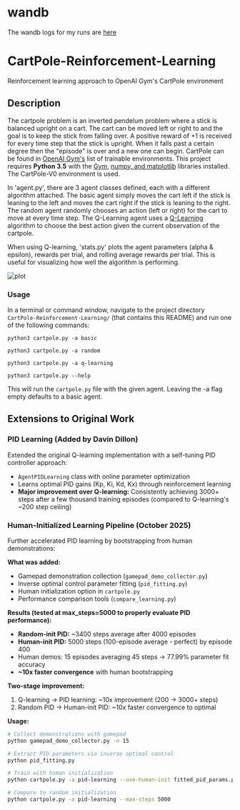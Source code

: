 
# wandb
The wandb logs for my runs are [here](https://wandb.ai/davindillon-ohio-university/cartpole-qlearning?nw=nwuserdavindillon)


# CartPole-Reinforcement-Learning
Reinforcement learning approach to OpenAI Gym's CartPole environment


## Description
The cartpole problem is an inverted pendelum problem where a stick is balanced upright on a cart. The cart can be moved left or right to and the goal is to keep the stick from falling over. A positive reward of +1 is received for every time step that the stick is upright. When it falls past a certain degree then the "episode" is over and a new one can begin. CartPole can be found in [OpenAI Gym's](https://gym.openai.com) list of trainable environments.
This project requires **Python 3.5** with the [Gym](https://gym.openai.com/docs), [numpy, and matplotlib](https://scipy.org/install.html)  libraries installed.
The CartPole-V0 environment is used.

In 'agent.py', there are 3 agent classes defined, each with a different algorithm attached. The basic agent simply moves the cart left if the stick is leaning to the left and moves the cart right if the stick is leaning to the right. The random agent randomly chooses an action (left or right) for the cart to move at every time step. The Q-Learning agent uses a [Q-Learning](https://en.wikipedia.org/wiki/Q-learning) algorithm to choose the best action given the current observation of the cartpole.

When using Q-learning, 'stats.py' plots the agent parameters (alpha & epsilon), rewards per trial, and rolling average rewards per trial. This is useful for visualizing how well the algorithm is performing.

![plot](https://github.com/enerrio/CartPole-Reinforcement-Learning/blob/master/plots.png)

### Usage

In a terminal or command window, navigate to the project directory `CartPole-Reinforcement-Learning/` (that contains this README) and run one of the following commands:

```python3 cartpole.py -a basic```

```python3 cartpole.py -a random```

```python3 cartpole.py -a q-learning```

```python3 cartpole.py --help ```

This will run the `cartpole.py` file with the given agent. Leaving the -a flag empty defaults to a basic agent.
## Extensions to Original Work

### PID Learning (Added by Davin Dillon)
Extended the original Q-learning implementation with a self-tuning PID controller approach:
- `AgentPIDLearning` class with online parameter optimization
- Learns optimal PID gains (Kp, Ki, Kd, Kx) through reinforcement learning
- **Major improvement over Q-learning:** Consistently achieving 3000+ steps after a few thousand training episodes (compared to Q-learning's ~200 step ceiling)

### Human-Initialized Learning Pipeline (October 2025)
Further accelerated PID learning by bootstrapping from human demonstrations:

**What was added:**
- Gamepad demonstration collection (`gamepad_demo_collector.py`) 
- Inverse optimal control parameter fitting (`pid_fitting.py`)
- Human initialization option in `cartpole.py`
- Performance comparison tools (`compare_learning.py`)

**Results (tested at max_steps=5000 to properly evaluate PID performance):**
- **Random-init PID:** ~3400 steps average after 4000 episodes
- **Human-init PID:** 5000 steps (100-episode average - perfect) by episode 400
- Human demos: 15 episodes averaging 45 steps → 77.99% parameter fit accuracy
- **~10x faster convergence** with human bootstrapping

**Two-stage improvement:**
1. Q-learning → PID learning: ~10x improvement (200 → 3000+ steps)
2. Random PID → Human-init PID: ~10x faster convergence to optimal

**Usage:**
```bash
# Collect demonstrations with gamepad
python gamepad_demo_collector.py -n 15

# Extract PID parameters via inverse optimal control
python pid_fitting.py

# Train with human initialization
python cartpole.py -a pid-learning --use-human-init fitted_pid_params.pkl --max-steps 5000

# Compare to random initialization
python cartpole.py -a pid-learning --max-steps 5000
